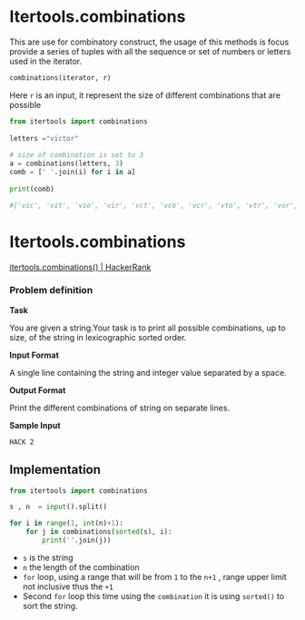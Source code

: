 # Itertools.combinations

This are use for combinatory construct, the usage of this methods is focus provide a series of tuples with all the sequence or set of numbers or letters used in the iterator.

```python
combinations(iterator, r)
```

Here `r` is an input, it represent the size of different combinations that are possible

```python
from itertools import combinations
  
letters ="victor"
  
# size of combination is set to 3
a = combinations(letters, 3) 
comb = [' '.join(i) for i in a]
  
print(comb)

#['vic', 'vit', 'vio', 'vir', 'vct', 'vco', 'vcr', 'vto', 'vtr', 'vor', 'ict', 'ico', 'icr', 'ito', 'itr', 'ior', 'cto', 'ctr', 'cor', 'tor']
```

# Itertools.combinations

[itertools.combinations() | HackerRank](https://www.hackerrank.com/challenges/itertools-combinations/problem)

### Problem definition

**Task**

You are given a string.Your task is to print all possible combinations, up to size, of the string in lexicographic sorted order.

**Input Format**

A single line containing the string and integer value separated by a space.

**Output Format**

Print the different combinations of string on separate lines.

**Sample Input**

`HACK 2`

## Implementation

```python
from itertools import combinations

s , n  = input().split()

for i in range(1, int(n)+1):
    for j in combinations(sorted(s), i):
        print(''.join(j))
```

- `s` is the string
- `n` the length of the combination
- `for` loop, using a range that will be from `1` to the `n+1` , range upper limit not inclusive thus the `+1`
- Second `for` loop this time using the `combination` it is using `sorted()` to sort the string.